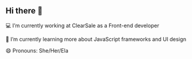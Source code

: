 ## Hi there 👋

💻 I’m currently working at ClearSale as a Front-end developer

🌱 I’m currently learning more about JavaScript frameworks and UI design

😄 Pronouns: She/Her/Ela
<!--
**vivianrebeca/vivianrebeca** is a ✨ _special_ ✨ repository because its `README.md` (this file) appears on your GitHub profile.

Here are some ideas to get you started:

- 🔭 I’m currently working on ...
- 🌱 I’m currently learning ...
- 👯 I’m looking to collaborate on ...
- 🤔 I’m looking for help with ...
- 💬 Ask me about ...
- 📫 How to reach me: ...
- 😄 Pronouns: ...
- ⚡ Fun fact: ...
-->
